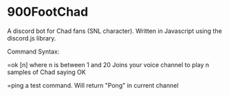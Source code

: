 # 900FootChad
A discord bot for Chad fans (SNL character).  Written in Javascript using the discord.js library.

Command Syntax:

  =ok [n] where n is between 1 and 20
    Joins your voice channel to play n samples of Chad saying OK
  
  =ping
    a test command.  Will return "Pong" in current channel
    
    
